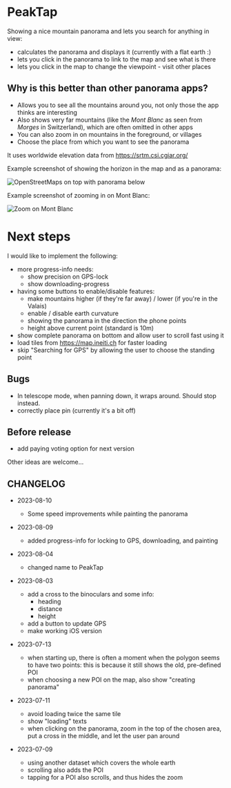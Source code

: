 # PeakTap

Showing a nice mountain panorama and lets you search for anything in view:
- calculates the panorama and displays it (currently with a flat earth :)
- lets you click in the panorama to link to the map and see what is there
- lets you click in the map to change the viewpoint - visit other places

## Why is this better than other panorama apps?

- Allows you to see all the mountains around you, not only those the app thinks are interesting
- Also shows very far mountains (like the _Mont Blanc_ as seen from _Morges_ in Switzerland),
  which are often omitted in other apps
- You can also zoom in on mountains in the foreground, or villages
- Choose the place from which you want to see the panorama

It uses worldwide elevation data from https://srtm.csi.cgiar.org/

Example screenshot of showing the horizon in the map and as a panorama:

![OpenStreetMaps on top with panorama below](Screenshot_mont_blanc_horizon.png)

Example screenshot of zooming in on Mont Blanc:

![Zoom on Mont Blanc](Screenshot_mont_blanc_zoom.png)

# Next steps

I would like to implement the following:

- more progress-info needs:
  - show precision on GPS-lock
  - show downloading-progress
- having some buttons to enable/disable features:
  - make mountains higher (if they're far away) / lower (if you're in the Valais)
  - enable / disable earth curvature
  - showing the panorama in the direction the phone points 
  - height above current point (standard is 10m)
- show complete panorama on bottom and allow user to scroll fast using it
- load tiles from https://map.ineiti.ch for faster loading
- skip "Searching for GPS" by allowing the user to choose the standing point

## Bugs

- In telescope mode, when panning down, it wraps around. Should stop instead.
- correctly place pin (currently it's a bit off)

## Before release

- add paying voting option for next version

Other ideas are welcome...

## CHANGELOG

- 2023-08-10
  - Some speed improvements while painting the panorama

- 2023-08-09
  - added progress-info for locking to GPS, downloading, and painting

- 2023-08-04
  - changed name to PeakTap

- 2023-08-03
  - add a cross to the binoculars and some info:
    - heading
    - distance
    - height
  - add a button to update GPS
  - make working iOS version

- 2023-07-13
  - when starting up, there is often a moment when the polygon seems to have two points:
  this is because it still shows the old, pre-defined POI
  - when choosing a new POI on the map, also show "creating panorama"

- 2023-07-11
  - avoid loading twice the same tile
  - show "loading" texts
  - when clicking on the panorama, zoom in the top of the chosen area,
  put a cross in the middle, and let the user pan around

- 2023-07-09 
  - using another dataset which covers the whole earth
  - scrolling also adds the POI
  - tapping for a POI also scrolls, and thus hides the zoom
